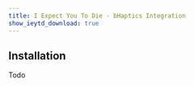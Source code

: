 ```yaml
---
title: I Expect You To Die - bHaptics Integration
show_ieytd_download: true
---
```


## Installation
Todo